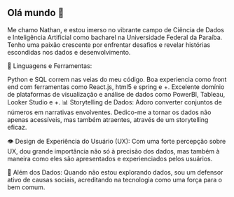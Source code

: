 ## Olá mundo 👋

Me chamo Nathan, e estou imerso no vibrante campo de Ciência de Dados e Inteligência Artificial como bacharel na Universidade Federal da Paraíba. Tenho uma paixão crescente por enfrentar desafios e revelar histórias escondidas nos dados e desenvolvimento.

🐍 Linguagens e Ferramentas:

Python e SQL correm nas veias do meu código.
Boa experiencia como front end com ferramentas como React.js, html5 e spring e +.
Excelente domínio de plataformas de visualização e análise de dados como PowerBI, Tableau, Looker Studio e +.
📊 Storytelling de Dados: Adoro converter conjuntos de números em narrativas envolventes. Dedico-me a tornar os dados não apenas acessíveis, mas também atraentes, através de um storytelling eficaz.

👁️ Design de Experiência do Usuário (UX): Com uma forte percepção sobre UX, dou grande importância não só à precisão dos dados, mas também à maneira como eles são apresentados e experienciados pelos usuários.

🌱 Além dos Dados: Quando não estou explorando dados, sou um defensor ativo de causas sociais, acreditando na tecnologia como uma força para o bem comum.
